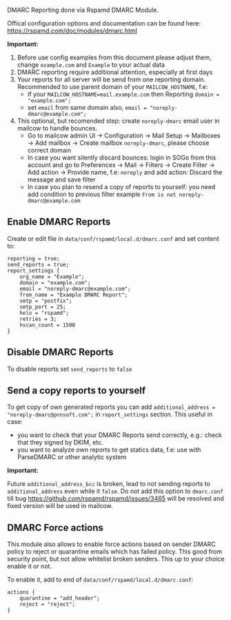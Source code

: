 DMARC Reporting done via Rspamd DMARC Module.

Offical configuration options and documentation can be found here: https://rspamd.com/doc/modules/dmarc.html

**Important:**
1. Before use config examples from this document please adjust them, change `example.com` and `Example` to your actual data
2. DMARC reporting require additional attention, especially at first days
3. Your reports for all server will be send from one reporting domain. Recommended to use parent domain of your `MAILCOW_HOSTNAME`, f.e:
    - if your `MAILCOW_HOSTNAME=mail.example.com` then Reporting `domain = "example.com";`
    - set `email` from same domain also, `email = "noreply-dmarc@example.com";`
4. This optional, but recomended step: create `noreply-dmarc` email user in mailcow to handle bounces.
    - Go to mailcow admin UI → Configuration → Mail Setup → Mailboxes → Add mailbox → Create mailbox `noreply-dmarc`, please choose correct domain
    - In case you want silently discard bounces: login in SOGo from this account and go to Preferences → Mail → Filters → Create Filter → Add action → Provide name, f.e: `noreply` and add action: Discard the message and save filter
    - In case you plan to resend a copy of reports to yourself: you need add condition to previous filter example `From is not noreply-dmarc@example.com`

## Enable DMARC Reports
Create or edit file in `data/conf/rspamd/local.d/dmarc.conf` and set content to:
```
reporting = true;
send_reports = true;
report_settings {
    org_name = "Example";
    domain = "example.com";
    email = "noreply-dmarc@example.com";
    from_name = "Example DMARC Report";
    smtp = "postfix";
    smtp_port = 25;
    helo = "rspamd";
    retries = 3;
    hscan_count = 1500
}
```

## Disable DMARC Reports
To disable reports set `send_reports` to `false`

## Send a copy reports to yourself
To get copy of own generated reports you can add `additional_address = "noreply-dmarc@pnnsoft.com";` in `report_settings` section.
This useful in case:
- you want to check that your DMARC Reports send correctly, e.g.: check that they signed by DKIM, etc.
- you want to analyze own reports to get statics data, f.e: use with ParseDMARC or other analytic system

**Important:**

Future `additional_address_bcc` is broken, lead to not sending reports to `additional_address` even while it `false`.
Do not add this option to `dmarc.conf` till bug https://github.com/rspamd/rspamd/issues/3465 will be resolved and fixed version will be used in mailcow.

## DMARC Force actions 
This module also allows to enable force actions based on sender DMARC policy to reject or quarantine emails which has failed policy.
This good from security point, but not allow whitelist broken senders. This up to your choice enable it or not.

To enable it, add to end of `data/conf/rspamd/local.d/dmarc.conf`:
```
actions {
    quarantine = "add_header";
    reject = "reject";
}
```
